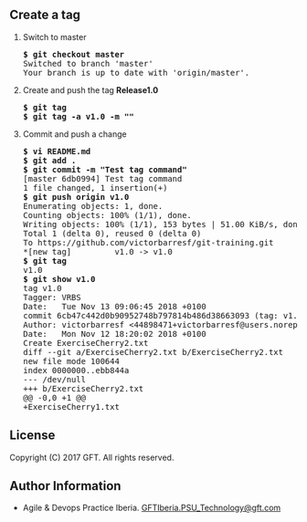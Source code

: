 ## Create a tag

 1. Switch to master  

    <pre>
    <b>$ git checkout master</b>
    Switched to branch 'master'
    Your branch is up to date with 'origin/master'.
    </pre>
    
 2. Create and push the tag **Release1.0**  
 
    <pre>
    <b>$ git tag</b>
    <b>$ git tag -a v1.0 -m ""</b>
    </pre>  

 3. Commit and push a change  

    <pre>
    <b>$ vi README.md</b>
    <b>$ git add .</b>
    <b>$ git commit -m "Test tag command"</b>
    [master 6db0994] Test tag command
    1 file changed, 1 insertion(+)
    <b>$ git push origin v1.0</b>
    Enumerating objects: 1, done.
    Counting objects: 100% (1/1), done.
    Writing objects: 100% (1/1), 153 bytes | 51.00 KiB/s, done.
    Total 1 (delta 0), reused 0 (delta 0)
    To https://github.com/victorbarresf/git-training.git
    *[new tag]         v1.0 -> v1.0
    <b>$ git tag</b>
    v1.0
    <b>$ git show v1.0</b>
    tag v1.0
    Tagger: VRBS <victor.barres@gft.com>
    Date:   Tue Nov 13 09:06:45 2018 +0100
    commit 6cb47c442d0b90952748b797814b486d38663093 (tag: v1.0, origin/master, origin/HEAD)
    Author: victorbarresf <44898471+victorbarresf@users.noreply.github.com>
    Date:   Mon Nov 12 18:20:02 2018 +0100
    Create ExerciseCherry2.txt
    diff --git a/ExerciseCherry2.txt b/ExerciseCherry2.txt
    new file mode 100644
    index 0000000..ebb844a
    --- /dev/null
    +++ b/ExerciseCherry2.txt
    @@ -0,0 +1 @@
    +ExerciseCherry1.txt
    </pre>
    

## License
Copyright (C) 2017 GFT. All rights reserved.

## Author Information
* Agile & Devops Practice Iberia. GFTIberia.PSU_Technology@gft.com
